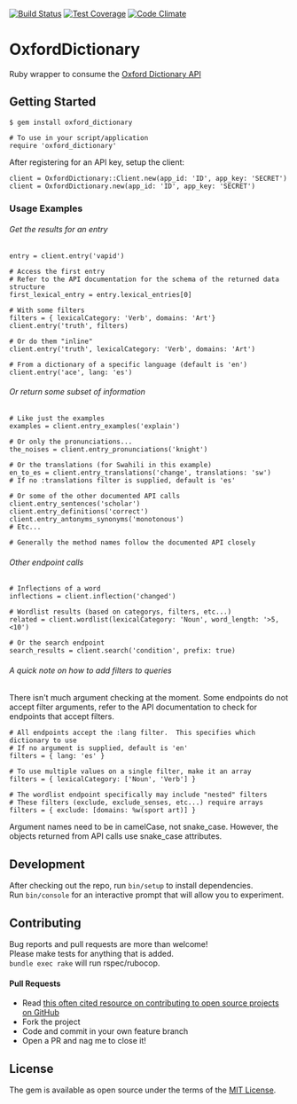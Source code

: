 [![Build Status](https://travis-ci.org/swcraig/oxford-dictionary.svg?branch=master)](https://travis-ci.org/swcraig/oxford-dictionary)
[![Test Coverage](https://codeclimate.com/github/swcraig/oxford-dictionary/badges/coverage.svg)](https://codeclimate.com/github/swcraig/oxford-dictionary/coverage)
[![Code Climate](https://codeclimate.com/github/swcraig/oxford-dictionary/badges/gpa.svg)](https://codeclimate.com/github/swcraig/oxford-dictionary)
# OxfordDictionary

Ruby wrapper to consume the [Oxford Dictionary API](https://developer.oxforddictionaries.com/documentation)

## Getting Started

    $ gem install oxford_dictionary

    # To use in your script/application
    require 'oxford_dictionary'

After registering for an API key, setup the client:

    client = OxfordDictionary::Client.new(app_id: 'ID', app_key: 'SECRET')
    client = OxfordDictionary.new(app_id: 'ID', app_key: 'SECRET')

### Usage Examples
###### Get the results for an entry

    entry = client.entry('vapid')

    # Access the first entry
    # Refer to the API documentation for the schema of the returned data structure
    first_lexical_entry = entry.lexical_entries[0]

    # With some filters
    filters = { lexicalCategory: 'Verb', domains: 'Art'}
    client.entry('truth', filters)

    # Or do them "inline"
    client.entry('truth', lexicalCategory: 'Verb', domains: 'Art')

    # From a dictionary of a specific language (default is 'en')
    client.entry('ace', lang: 'es')

###### Or return some subset of information

    # Like just the examples
    examples = client.entry_examples('explain')

    # Or only the pronunciations...
    the_noises = client.entry_pronunciations('knight')

    # Or the translations (for Swahili in this example)
    en_to_es = client.entry_translations('change', translations: 'sw')
    # If no :translations filter is supplied, default is 'es'

    # Or some of the other documented API calls
    client.entry_sentences('scholar')
    client.entry_definitions('correct')
    client.entry_antonyms_synonyms('monotonous')
    # Etc...

    # Generally the method names follow the documented API closely

###### Other endpoint calls

    # Inflections of a word
    inflections = client.inflection('changed')

    # Wordlist results (based on categorys, filters, etc...)
    related = client.wordlist(lexicalCategory: 'Noun', word_length: '>5,<10')

    # Or the search endpoint
    search_results = client.search('condition', prefix: true)

###### A quick note on how to add filters to queries
There isn't much argument checking at the moment.  Some endpoints do not accept filter arguments, refer to the API documentation to check for endpoints that accept filters.  

    # All endpoints accept the :lang filter.  This specifies which dictionary to use
    # If no argument is supplied, default is 'en'
    filters = { lang: 'es' }

    # To use multiple values on a single filter, make it an array
    filters = { lexicalCategory: ['Noun', 'Verb'] }

    # The wordlist endpoint specifically may include "nested" filters
    # These filters (exclude, exclude_senses, etc...) require arrays
    filters = { exclude: [domains: %w(sport art)] }

Argument names need to be in camelCase, not snake_case. However, the objects returned from API calls use snake_case attributes.

## Development

After checking out the repo, run `bin/setup` to install dependencies.      
Run `bin/console` for an interactive prompt that will allow you to experiment.

## Contributing

Bug reports and pull requests are more than welcome!   
Please make tests for anything that is added.    
`bundle exec rake` will run rspec/rubocop.

#### Pull Requests
  - Read [this often cited resource on contributing to open source projects on GitHub](https://gun.io/blog/how-to-github-fork-branch-and-pull-request)
  - Fork the project
  - Code and commit in your own feature branch
  - Open a PR and nag me to close it!

## License

The gem is available as open source under the terms of the [MIT License](http://opensource.org/licenses/MIT).

